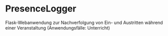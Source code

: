 # PresenceLogger
Flask-Webanwendung zur Nachverfolgung von Ein- und Austritten während einer Veranstaltung (Anwendungsfälle: Unterricht)
